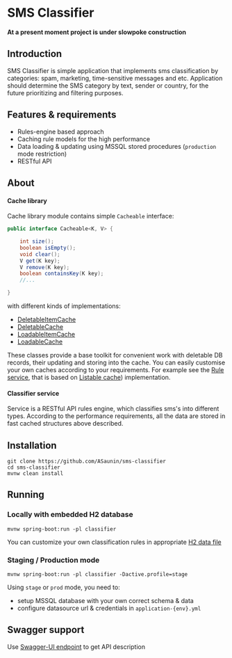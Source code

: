 # SMS Classifier

**At a present moment project is under slowpoke construction**

## Introduction

SMS Classifier is simple application that implements sms classification by categories: spam, marketing, time-sensitive messages and etc.
Application should determine the SMS category by text, sender or country, for the future prioritizing and filtering purposes.

## Features & requirements

- Rules-engine based approach
- Caching rule models for the high performance
- Data loading & updating using MSSQL stored procedures (`production` mode restriction)
- RESTful API

## About

#### Cache library
Cache library module contains simple `Cacheable` interface:

```java
public interface Cacheable<K, V> {

    int size();
    boolean isEmpty();
    void clear();
    V get(K key);
    V remove(K key);
    boolean containsKey(K key);
    //...

}
```
with different kinds of implementations:
- [DeletableItemCache](cache/src/main/java/com/asaunin/cache/DeletableItemCache.java)
- [DeletableCache](cache/src/main/java/com/asaunin/cache/DeletableCache.java)
- [LoadableItemCache](cache/src/main/java/com/asaunin/cache/LoadableItemCache.java)
- [LoadableCache](cache/src/main/java/com/asaunin/cache/LoadableCache.java)

These classes provide a base toolkit for convenient work with deletable DB records, their updating and storing into the cache.
You can easily customise your own caches according to your requirements. For example see the [Rule service](classifier/src/main/java/com/asaunin/classifier/service/RuleService.java), that is based on [Listable cache](classifier/src/main/java/com/asaunin/classifier/cache/ListableCache.java)) implementation.

#### Classifier service

Service is a RESTful API rules engine, which classifies sms's into different types. 
According to the performance requirements, all the data are stored in fast cached structures above described.

## Installation

```
git clone https://github.com/ASaunin/sms-classifier
cd sms-classifier
mvnw clean install
```

## Running

### Locally with embedded H2 database

```
mvnw spring-boot:run -pl classifier
```
You can customize your own classification rules in appropriate [H2 data file](classifier/src/main/resources/db/h2/data.sql)

### Staging / Production mode

```
mvnw spring-boot:run -pl classifier -Dactive.profile=stage
```
Using `stage` or `prod` mode, you need to:
- setup MSSQL database with your own correct schema & data
- configure datasource url & credentials in `application-{env}.yml`

## Swagger support

Use [Swagger-UI endpoint](http://localhost:8080/swagger-ui.html) to get API description

